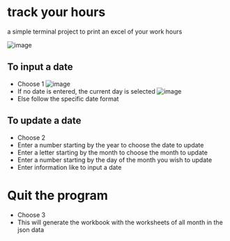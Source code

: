 # track your hours
a simple terminal project to print an excel of your work hours

![image](https://user-images.githubusercontent.com/28891578/241564863-28d7ba85-297f-4c84-9dbd-4c98280df880.png)

## To input a date

- Choose 1
![image](https://github.com/VikInks/track_your_hours/assets/28891578/2194db3b-53e2-425e-b2ff-420738a88165)
- If no date is entered, the current day is selected
![image](https://github.com/VikInks/track_your_hours/assets/28891578/f33837a6-1fc5-4b23-97c3-6c803f22f29a)
- Else follow the specific date format


## To update a date

- Choose 2
- Enter a number starting by the year to choose the date to update
- Enter a letter starting by the month to choose the month to update
- Enter a number starting by the day of the month you wish to update
- Enter information like to input a date

# Quit the program

- Choose 3
- This will generate the workbook with the worksheets of all month in the json data
